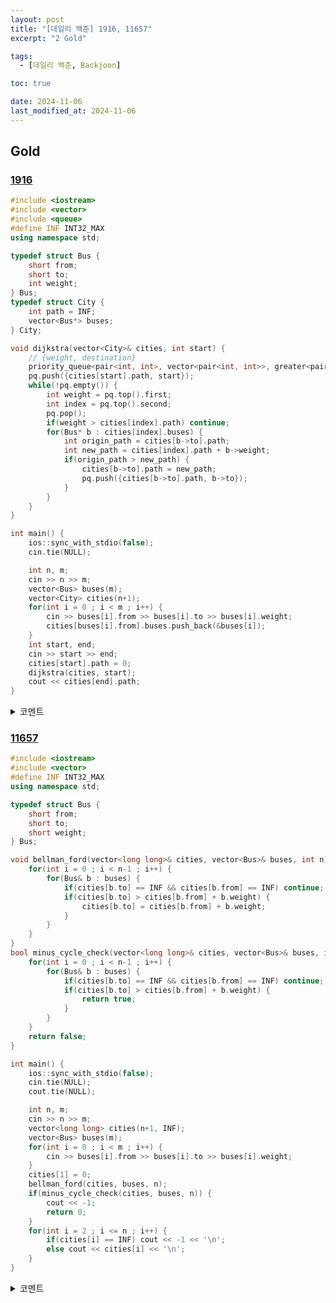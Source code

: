 ```yaml
---
layout: post
title: "[데일리 백준] 1916, 11657"
excerpt: "2 Gold"

tags:
  - [데일리 백준, Backjoon]

toc: true

date: 2024-11-06
last_modified_at: 2024-11-06
---
```

## Gold
### [1916][def]

```c++
#include <iostream>
#include <vector>
#include <queue>
#define INF INT32_MAX
using namespace std;

typedef struct Bus {
    short from;
    short to;
    int weight;
} Bus;
typedef struct City {
    int path = INF;
    vector<Bus*> buses;
} City;

void dijkstra(vector<City>& cities, int start) { 
    // {weight, destination}
    priority_queue<pair<int, int>, vector<pair<int, int>>, greater<pair<int, int>>> pq;
    pq.push({cities[start].path, start});
    while(!pq.empty()) {
        int weight = pq.top().first;
        int index = pq.top().second;
        pq.pop();
        if(weight > cities[index].path) continue;
        for(Bus* b : cities[index].buses) {
            int origin_path = cities[b->to].path;
            int new_path = cities[index].path + b->weight;
            if(origin_path > new_path) {
                cities[b->to].path = new_path;
                pq.push({cities[b->to].path, b->to});
            }
        }
    }
}

int main() {
    ios::sync_with_stdio(false);
    cin.tie(NULL);

    int n, m;
    cin >> n >> m;
    vector<Bus> buses(m);
    vector<City> cities(n+1);
    for(int i = 0 ; i < m ; i++) {
        cin >> buses[i].from >> buses[i].to >> buses[i].weight;
        cities[buses[i].from].buses.push_back(&buses[i]);
    }
    int start, end;
    cin >> start >> end;
    cities[start].path = 0;
    dijkstra(cities, start);
    cout << cities[end].path;
}
```

<details>
<summary>코멘트</summary>
<div markdown="1">

- Dijkstra Algorithm

- 배운 점
  - 우선순위 큐에서 꺼냈을 때, 집어넣었던 그 당시의 weight이 현재 갱신된 weight보다 크다면, optimalization이 1회 이상 이미 진행된 것이기 때문에 `continue` 하여 넘어갈 수 있다.  
  시간적으로 큰 절약.  
  따라서 [어제 자 포스팅][def2] 코드도 수정하였다.  

</div>
</details>

### [11657][def3]

```c++
#include <iostream>
#include <vector>
#define INF INT32_MAX
using namespace std;

typedef struct Bus {
    short from;
    short to;
    short weight;
} Bus;

void bellman_ford(vector<long long>& cities, vector<Bus>& buses, int n) {
    for(int i = 0 ; i < n-1 ; i++) {
        for(Bus& b : buses) {
            if(cities[b.to] == INF && cities[b.from] == INF) continue;
            if(cities[b.to] > cities[b.from] + b.weight) {
                cities[b.to] = cities[b.from] + b.weight;
            }
        }
    }
}
bool minus_cycle_check(vector<long long>& cities, vector<Bus>& buses, int n) {
    for(int i = 0 ; i < n-1 ; i++) {
        for(Bus& b : buses) {
            if(cities[b.to] == INF && cities[b.from] == INF) continue;
            if(cities[b.to] > cities[b.from] + b.weight) {
                return true;
            }
        }
    }
    return false;
}

int main() {
    ios::sync_with_stdio(false);
    cin.tie(NULL);
    cout.tie(NULL);

    int n, m;
    cin >> n >> m;
    vector<long long> cities(n+1, INF);
    vector<Bus> buses(m);
    for(int i = 0 ; i < m ; i++) {
        cin >> buses[i].from >> buses[i].to >> buses[i].weight;
    }
    cities[1] = 0;
    bellman_ford(cities, buses, n);
    if(minus_cycle_check(cities, buses, n)) {
        cout << -1;
        return 0;
    }
    for(int i = 2 ; i <= n ; i++) {
        if(cities[i] == INF) cout << -1 << '\n';
        else cout << cities[i] << '\n';
    }
}
```

<details>
<summary>코멘트</summary>
<div markdown="1">

- Bellman-Ford Algorithm

- 배운 점
  - 아직 아예 개통되지 않은, 즉 두 노드가 모두 `INF`인 경우에는 서로를 가지고 값을 갱신해서는 안된다.  
  `continue`로 넘어갈 것.  

</div>
</details>

[def]: https://www.acmicpc.net/problem/1916
[def2]: https://orbit3230.github.io/2024/11/05/Daily_Backjoon/
[def3]: https://www.acmicpc.net/problem/11657